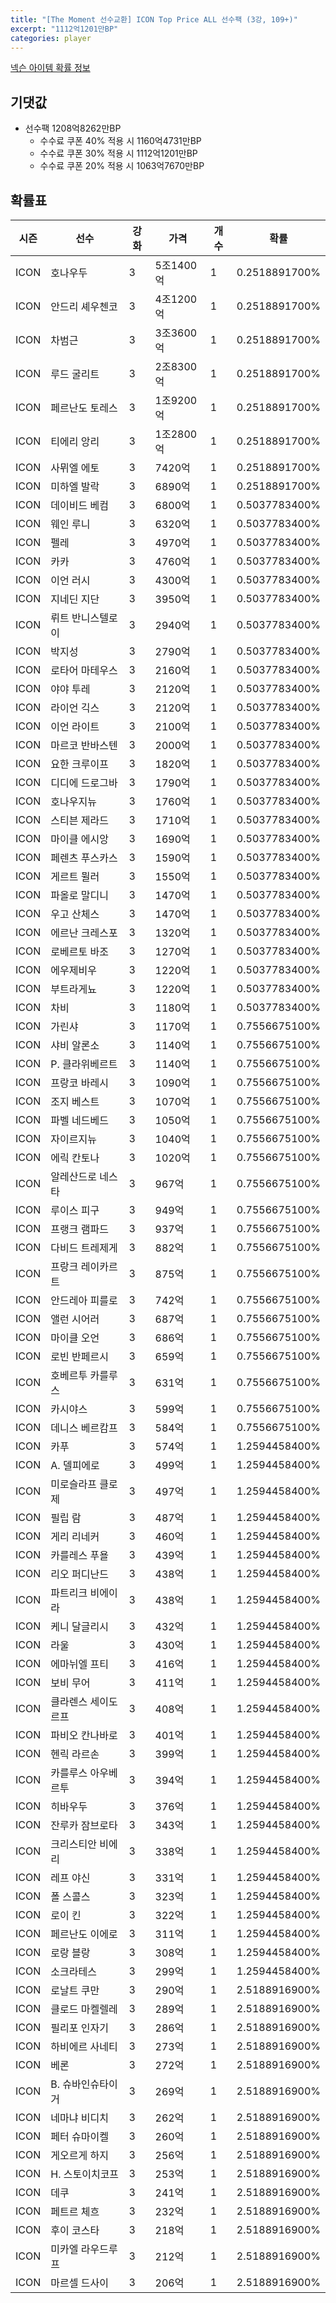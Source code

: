 ```yaml
---
title: "[The Moment 선수교환] ICON Top Price ALL 선수팩 (3강, 109+)"
excerpt: "1112억1201만BP"
categories: player
---
```

[넥슨 아이템 확률 정보](http://iteminfo.nexon.com/probability/fo4?sn=6714)

## 기댓값
  - 선수팩 1208억8262만BP
    - 수수료 쿠폰 40% 적용 시 1160억4731만BP
    - 수수료 쿠폰 30% 적용 시 1112억1201만BP
    - 수수료 쿠폰 20% 적용 시 1063억7670만BP


## 확률표

|시즌|선수|강화|가격|개수|확률|
|---|---|---|---|---|---|
|ICON|호나우두|3|5조1400억|1|0.2518891700%|
|ICON|안드리 셰우첸코|3|4조1200억|1|0.2518891700%|
|ICON|차범근|3|3조3600억|1|0.2518891700%|
|ICON|루드 굴리트|3|2조8300억|1|0.2518891700%|
|ICON|페르난도 토레스|3|1조9200억|1|0.2518891700%|
|ICON|티에리 앙리|3|1조2800억|1|0.2518891700%|
|ICON|사뮈엘 에토|3|7420억|1|0.2518891700%|
|ICON|미하엘 발락|3|6890억|1|0.2518891700%|
|ICON|데이비드 베컴|3|6800억|1|0.5037783400%|
|ICON|웨인 루니|3|6320억|1|0.5037783400%|
|ICON|펠레|3|4970억|1|0.5037783400%|
|ICON|카카|3|4760억|1|0.5037783400%|
|ICON|이언 러시|3|4300억|1|0.5037783400%|
|ICON|지네딘 지단|3|3950억|1|0.5037783400%|
|ICON|뤼트 반니스텔로이|3|2940억|1|0.5037783400%|
|ICON|박지성|3|2790억|1|0.5037783400%|
|ICON|로타어 마테우스|3|2160억|1|0.5037783400%|
|ICON|야야 투레|3|2120억|1|0.5037783400%|
|ICON|라이언 긱스|3|2120억|1|0.5037783400%|
|ICON|이언 라이트|3|2100억|1|0.5037783400%|
|ICON|마르코 반바스텐|3|2000억|1|0.5037783400%|
|ICON|요한 크루이프|3|1820억|1|0.5037783400%|
|ICON|디디에 드로그바|3|1790억|1|0.5037783400%|
|ICON|호나우지뉴|3|1760억|1|0.5037783400%|
|ICON|스티븐 제라드|3|1710억|1|0.5037783400%|
|ICON|마이클 에시앙|3|1690억|1|0.5037783400%|
|ICON|페렌츠 푸스카스|3|1590억|1|0.5037783400%|
|ICON|게르트 뮐러|3|1550억|1|0.5037783400%|
|ICON|파올로 말디니|3|1470억|1|0.5037783400%|
|ICON|우고 산체스|3|1470억|1|0.5037783400%|
|ICON|에르난 크레스포|3|1320억|1|0.5037783400%|
|ICON|로베르토 바조|3|1270억|1|0.5037783400%|
|ICON|에우제비우|3|1220억|1|0.5037783400%|
|ICON|부트라게뇨|3|1220억|1|0.5037783400%|
|ICON|차비|3|1180억|1|0.5037783400%|
|ICON|가린샤|3|1170억|1|0.7556675100%|
|ICON|샤비 알론소|3|1140억|1|0.7556675100%|
|ICON|P. 클라위베르트|3|1140억|1|0.7556675100%|
|ICON|프랑코 바레시|3|1090억|1|0.7556675100%|
|ICON|조지 베스트|3|1070억|1|0.7556675100%|
|ICON|파벨 네드베드|3|1050억|1|0.7556675100%|
|ICON|자이르지뉴|3|1040억|1|0.7556675100%|
|ICON|에릭 칸토나|3|1020억|1|0.7556675100%|
|ICON|알레산드로 네스타|3|967억|1|0.7556675100%|
|ICON|루이스 피구|3|949억|1|0.7556675100%|
|ICON|프랭크 램파드|3|937억|1|0.7556675100%|
|ICON|다비드 트레제게|3|882억|1|0.7556675100%|
|ICON|프랑크 레이카르트|3|875억|1|0.7556675100%|
|ICON|안드레아 피를로|3|742억|1|0.7556675100%|
|ICON|앨런 시어러|3|687억|1|0.7556675100%|
|ICON|마이클 오언|3|686억|1|0.7556675100%|
|ICON|로빈 반페르시|3|659억|1|0.7556675100%|
|ICON|호베르투 카를루스|3|631억|1|0.7556675100%|
|ICON|카시야스|3|599억|1|0.7556675100%|
|ICON|데니스 베르캄프|3|584억|1|0.7556675100%|
|ICON|카푸|3|574억|1|1.2594458400%|
|ICON|A. 델피에로|3|499억|1|1.2594458400%|
|ICON|미로슬라프 클로제|3|497억|1|1.2594458400%|
|ICON|필립 람|3|487억|1|1.2594458400%|
|ICON|게리 리네커|3|460억|1|1.2594458400%|
|ICON|카를레스 푸욜|3|439억|1|1.2594458400%|
|ICON|리오 퍼디난드|3|438억|1|1.2594458400%|
|ICON|파트리크 비에이라|3|438억|1|1.2594458400%|
|ICON|케니 달글리시|3|432억|1|1.2594458400%|
|ICON|라울|3|430억|1|1.2594458400%|
|ICON|에마뉘엘 프티|3|416억|1|1.2594458400%|
|ICON|보비 무어|3|411억|1|1.2594458400%|
|ICON|클라렌스 세이도르프|3|408억|1|1.2594458400%|
|ICON|파비오 칸나바로|3|401억|1|1.2594458400%|
|ICON|헨릭 라르손|3|399억|1|1.2594458400%|
|ICON|카를루스 아우베르투|3|394억|1|1.2594458400%|
|ICON|히바우두|3|376억|1|1.2594458400%|
|ICON|잔루카 잠브로타|3|343억|1|1.2594458400%|
|ICON|크리스티안 비에리|3|338억|1|1.2594458400%|
|ICON|레프 야신|3|331억|1|1.2594458400%|
|ICON|폴 스콜스|3|323억|1|1.2594458400%|
|ICON|로이 킨|3|322억|1|1.2594458400%|
|ICON|페르난도 이에로|3|311억|1|1.2594458400%|
|ICON|로랑 블랑|3|308억|1|1.2594458400%|
|ICON|소크라테스|3|299억|1|1.2594458400%|
|ICON|로날트 쿠만|3|290억|1|2.5188916900%|
|ICON|클로드 마켈렐레|3|289억|1|2.5188916900%|
|ICON|필리포 인자기|3|286억|1|2.5188916900%|
|ICON|하비에르 사네티|3|273억|1|2.5188916900%|
|ICON|베론|3|272억|1|2.5188916900%|
|ICON|B. 슈바인슈타이거|3|269억|1|2.5188916900%|
|ICON|네마냐 비디치|3|262억|1|2.5188916900%|
|ICON|페터 슈마이켈|3|260억|1|2.5188916900%|
|ICON|게오르게 하지|3|256억|1|2.5188916900%|
|ICON|H. 스토이치코프|3|253억|1|2.5188916900%|
|ICON|데쿠|3|241억|1|2.5188916900%|
|ICON|페트르 체흐|3|232억|1|2.5188916900%|
|ICON|후이 코스타|3|218억|1|2.5188916900%|
|ICON|미카엘 라우드루프|3|212억|1|2.5188916900%|
|ICON|마르셀 드사이|3|206억|1|2.5188916900%|
